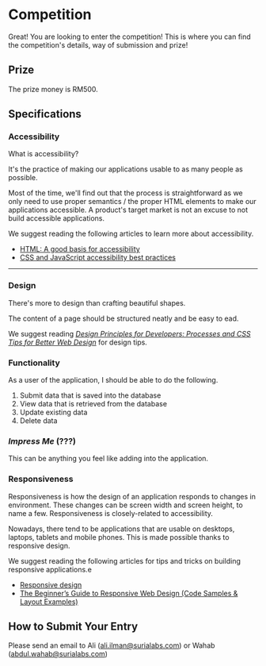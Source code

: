 # Competition
Great! You are looking to enter the competition! This is where you can find the competition's details, way of submission and prize!

## Prize
The prize money is RM500.

## Specifications

### Accessibility
What is accessibility?

It's the practice of making our applications usable to as many people as possible.

Most of the time, we'll find out that the process is straightforward as we only need to use proper semantics / the proper HTML elements to make our applications accessible. A product's target market is not an excuse to not build accessible applications.

We suggest reading the following articles to learn more about accessibility.

- [HTML: A good basis for accessibility](https://developer.mozilla.org/en-US/docs/Learn/Accessibility/HTML)
- [CSS and JavaScript accessibility best practices](https://developer.mozilla.org/en-US/docs/Learn/Accessibility/CSS_and_JavaScript)

---

### Design
There's more to design than crafting beautiful shapes.

The content of a page should be structured neatly and be easy to ead.

We suggest reading [_Design Principles for Developers: Processes and CSS Tips for Better Web Design_](https://css-tricks.com/design-principles-for-developers-processes-and-css-tips-for-better-web-design/) for design tips.

### Functionality
As a user of the application, I should be able to do the following.

1. Submit data that is saved into the database
2. View data that is retrieved from the database
3. Update existing data
4. Delete data

### _Impress Me_ (???)
This can be anything you feel like adding into the application.

### Responsiveness
Responsiveness is how the design of an application responds to changes in environment. These changes can be screen width and screen height, to name a few. Responsiveness is closely-related to accessibility.

Nowadays, there tend to be applications that are usable on desktops, laptops, tablets and mobile phones. This is made possible thanks to responsive design.

We suggest reading the following articles for tips and tricks on building responsive applications.e
- [Responsive design](https://developer.mozilla.org/en-US/docs/Learn/CSS/CSS_layout/Responsive_Design)
- [The Beginner’s Guide to Responsive Web Design (Code Samples & Layout Examples)](https://kinsta.com/blog/responsive-web-design/)

## How to Submit Your Entry
Please send an email to Ali (ali.ilman@surialabs.com) or Wahab (abdul.wahab@surialabs.com)
